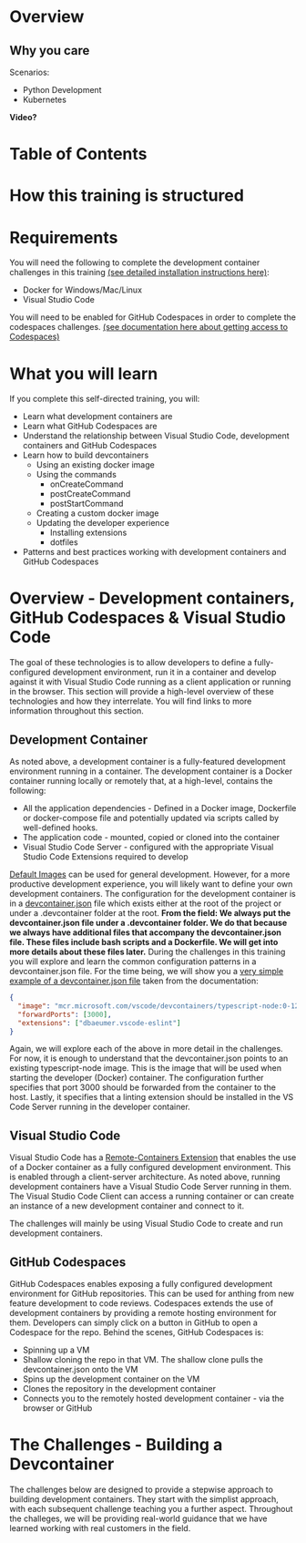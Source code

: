 # Overview
## Why you care
Scenarios:
- Python Development
- Kubernetes

**Video?**

# Table of Contents

# How this training is structured


# Requirements
You will need the following to complete the development container challenges in this training [(see detailed installation instructions here)](https://code.visualstudio.com/docs/remote/containers#_system-requirements):
- Docker for Windows/Mac/Linux
- Visual Studio Code

You will need to be enabled for GitHub Codespaces in order to complete the codespaces challenges.  [(see documentation here about getting access to Codespaces)](https://docs.github.com/en/codespaces/managing-codespaces-for-your-organization/enabling-codespaces-for-your-organization)


# What you will learn
If you complete this self-directed training, you will:
- Learn what development containers are
- Learn what GitHub Codespaces are
- Understand the relationship between Visual Studio Code, development containers and GitHub Codespaces
- Learn how to build devcontainers
  - Using an existing docker image
  - Using the commands 
    - onCreateCommand
    - postCreateCommand
    - postStartCommand
  - Creating a custom docker image
  - Updating the developer experience
    - Installing extensions
    - dotfiles
- Patterns and best practices working with development containers and GitHub Codespaces

# Overview - Development containers, GitHub Codespaces & Visual Studio Code
The goal of these technologies is to allow developers to define a fully-configured development environment, run it in a container and develop against it with Visual Studio Code running as a client application or running in the browser.  This section will provide a high-level overview of these technologies and how they interrelate.  You will find links to more information throughout this section.

## Development Container
As noted above, a development container is a fully-featured development environment running in a container.  The development container is a Docker container running locally or remotely that, at a high-level, contains the following:
- All the application dependencies - Defined in a Docker image, Dockerfile or docker-compose file and potentially updated via scripts called by well-defined hooks.
- The application code - mounted, copied or cloned into the container
- Visual Studio Code Server - configured with the appropriate Visual Studio Code Extensions required to develop

[Default Images](https://docs.github.com/en/codespaces/customizing-your-codespace/configuring-codespaces-for-your-project#using-the-default-configuration) can be used for general development.  However, for a more productive development experience, you will likely want to define your own development containers.  The configuration for the development container is in a [devcontainer.json](https://code.visualstudio.com/docs/remote/devcontainerjson-reference) file which exists either at the root of the project or under a .devcontainer folder at the root.  **From the field: We always put the devcontainer.json file under a .devcontainer folder.  We do that because we always have additional files that accompany the devcontainer.json file.  These files include bash scripts and a Dockerfile.  We will get into more details about these files later.**  During the challenges in this training you will explore and learn the common configuration patterns in a devcontainer.json file.  For the time being, we will show you a [very simple example of a devcontainer.json file](https://code.visualstudio.com/docs/remote/containers#_create-a-devcontainerjson-file) taken from the documentation:

```json
{
  "image": "mcr.microsoft.com/vscode/devcontainers/typescript-node:0-12",
  "forwardPorts": [3000],
  "extensions": ["dbaeumer.vscode-eslint"]
}
```
Again, we will explore each of the above in more detail in the challenges.  For now, it is enough to understand that the devcontainer.json points to an existing typescript-node image.  This is the image that will be used when starting the developer (Docker) container.  The configuration further specifies that port 3000 should be forwarded from the container to the host.  Lastly, it specifies that a linting extension should be installed in the VS Code Server running in the developer container.

## Visual Studio Code
Visual Studio Code has a [Remote-Containers Extension](https://marketplace.visualstudio.com/items?itemName=ms-vscode-remote.remote-containers) that enables the use of a Docker container as a fully configured development environment.  This is enabled through a client-server architecture.  As noted above, running development containers have a Visual Studio Code Server running in them.  The Visual Studio Code Client can access a running container or can create an instance of a new development container and connect to it.

The challenges will mainly be using Visual Studio Code to create and run development containers.

## GitHub Codespaces
GitHub Codespaces enables exposing a fully configured development environment for GitHub repositories.  This can be used for anthing from new feature development to code reviews.  Codespaces extends the use of development containers by providing a remote hosting environment for them.  Developers can simply click on a button in GitHub to open a Codespace for the repo.  Behind the scenes, GitHub Codespaces is:
- Spinning up a VM
- Shallow cloning the repo in that VM.  The shallow clone pulls the devcontainer.json onto the VM
- Spins up the development container on the VM 
- Clones the repository in the development container
- Connects you to the remotely hosted development container - via the browser or GitHub

# The Challenges - Building a Devcontainer
The challenges below are designed to provide a stepwise approach to building development containers.  They start with the simplist approach, with each subsequent challenge teaching you a further aspect.  Throughout the challeges, we will be providing real-world guidance that we have learned working with real customers in the field.
